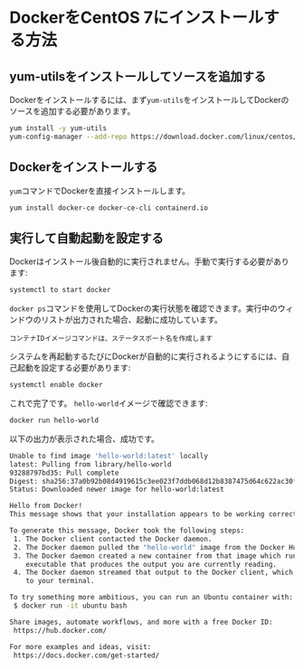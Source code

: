 # DockerをCentOS 7にインストールする方法

## yum-utilsをインストールしてソースを追加する

Dockerをインストールするには、まず`yum-utils`をインストールしてDockerのソースを追加する必要があります。

```sh
yum install -y yum-utils
yum-config-manager --add-repo https://download.docker.com/linux/centos/docker-ce.repo
```

## Dockerをインストールする

`yum`コマンドでDockerを直接インストールします。

```sh
yum install docker-ce docker-ce-cli containerd.io
```

## 実行して自動起動を設定する

Dockerはインストール後自動的に実行されません。手動で実行する必要があります:

```sh
systemctl to start docker
```

`docker ps`コマンドを使用してDockerの実行状態を確認できます。実行中のウィンドウのリストが出力された場合、起動に成功しています。

```
コンテナIDイメージコマンドは、ステータスポート名を作成します
```

システムを再起動するたびにDockerが自動的に実行されるようにするには、自己起動を設定する必要があります:

```sh
systemctl enable docker
```

これで完了です。 `hello-world`イメージで確認できます:

```sh
docker run hello-world
```

以下の出力が表示された場合、成功です。

```sh
Unable to find image 'hello-world:latest' locally
latest: Pulling from library/hello-world
93288797bd35: Pull complete
Digest: sha256:37a0b92b08d4919615c3ee023f7ddb068d12b8387475d64c622ac30f45c29c51
Status: Downloaded newer image for hello-world:latest

Hello from Docker!
This message shows that your installation appears to be working correctly.

To generate this message, Docker took the following steps:
 1. The Docker client contacted the Docker daemon.
 2. The Docker daemon pulled the "hello-world" image from the Docker Hub.
 3. The Docker daemon created a new container from that image which runs the
    executable that produces the output you are currently reading.
 4. The Docker daemon streamed that output to the Docker client, which sent it
    to your terminal.

To try something more ambitious, you can run an Ubuntu container with:
 $ docker run -it ubuntu bash

Share images, automate workflows, and more with a free Docker ID:
 https://hub.docker.com/

For more examples and ideas, visit:
 https://docs.docker.com/get-started/
```
